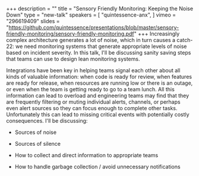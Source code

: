 +++
description = ""
title = "Sensory Friendly Monitoring: Keeping the Noise Down"
type = "new-talk"
speakers = [
        "quintessence-anx",
]
vimeo = "296619409"
slides = "https://github.com/quintessence/presentations/blob/master/sensory-friendly-monitoring/sensory-friendly-monitoring.pdf"
+++
Increasingly complex architecture generates a lot of noise, which in turn causes a catch-22: we need monitoring systems that generate appropriate levels of noise based on incident severity. In this talk, I'll be discussing sanity saving steps that teams can use to design lean monitoring systems.

Integrations have been key in helping teams signal each other about all kinds of valuable information: when code is ready for review, when features are ready for release, when resources are running low or there is an outage, or even when the team is getting ready to go to a team lunch. All this information can lead to overload and engineering teams may find that they are frequently filtering or muting individual alerts, channels, or perhaps even alert sources so they can focus enough to complete other tasks. Unfortunately this can lead to missing critical events with potentially costly consequences. I'll be discussing:



* Sources of noise

* Sources of silence

* How to collect and direct information to appropriate teams

* How to handle garbage collection / avoid unnecessary notifications